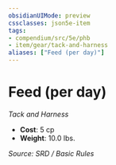 ```yaml
---
obsidianUIMode: preview
cssclasses: json5e-item
tags:
- compendium/src/5e/phb
- item/gear/tack-and-harness
aliases: ["Feed (per day)"]
---
```

# Feed (per day)
*Tack and Harness*  

- **Cost**: 5 cp
- **Weight**: 10.0 lbs.

*Source: SRD / Basic Rules*
